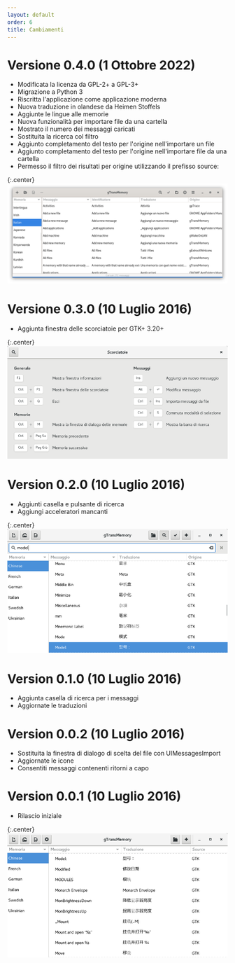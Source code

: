 ```yaml
---
layout: default
order: 6
title: Cambiamenti
---
```

# Versione 0.4.0 (1 Ottobre 2022)

* Modificata la licenza da GPL-2+ a GPL-3+
* Migrazione a Python 3
* Riscritta l'applicazione come applicazione moderna
* Nuova traduzione in olandese da Heimen Stoffels
* Aggiunte le lingue alle memorie
* Nuova funzionalità per importare file da una cartella
* Mostrato il numero dei messaggi caricati
* Sostituita la ricerca col filtro
* Aggiunto completamento del testo per l'origine nell'importare un file
* Aggiunto completamento del testo per l'origine nell'importare file da una cartella
* Permesso il filtro dei risultati per origine utilizzando il prefisso source:

{:.center}
![Finestra principale di gTransMemory 0.4.0](/resources/gtransmemory/archive/v0.4.0/italian/main.png)

# Versione 0.3.0 (10 Luglio 2016)

* Aggiunta finestra delle scorciatoie per GTK+ 3.20+

{:.center}
![Finestra scorciatoie di gTransMemory 0.3.0](/resources/gtransmemory/archive/v0.3.0/italian/shortcuts.png)

# Version 0.2.0 (10 Luglio 2016)

* Aggiunti casella e pulsante di ricerca
* Aggiungi acceleratori mancanti

{:.center}
![Casella di ricerca di gTransMemory 0.2.0](/resources/gtransmemory/archive/v0.2.0/italian/search.png)

# Version 0.1.0 (10 Luglio 2016)

* Aggiunta casella di ricerca per i messaggi
* Aggiornate le traduzioni

# Version 0.0.2 (10 Luglio 2016)

* Sostituita la finestra di dialogo di scelta del file con UIMessagesImport
* Aggiornate le icone
* Consentiti messaggi contenenti ritorni a capo

# Version 0.0.1 (10 Luglio 2016)

* Rilascio iniziale

{:.center}
![Main window di gTransMemory 0.0.1](/resources/gtransmemory/archive/v0.0.1/italian/main.png)